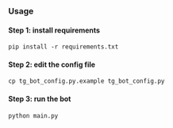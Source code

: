 ### Usage

#### Step 1: install requirements
```shell
pip install -r requirements.txt
```

#### Step 2: edit the config file
```shell
cp tg_bot_config.py.example tg_bot_config.py
```

#### Step 3: run the bot
```shell
python main.py
```